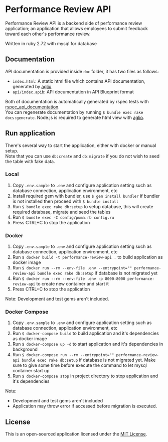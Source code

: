 # Performance Review API

Performance Review API is a backend side of performance review application; 
an application that allows employees to submit feedback toward each other's performance review.  

Written in ruby 2.72 with mysql for database

## Documentation

API documentation is provided inside `doc` folder, it has two files as follows:
  *  `index.html`: A static html file which contains API documentation, generated by [aglio](https://github.com/danielgtaylor/aglio)
  * `api/index.apib`: API documentation in API Blueprint format

Both of documentation is automatically generated by rspec tests with [rspec_api_documentation](https://github.com/SirusDoma/rspec_api_documentation).  
You can regenerate documentation by running `$ bundle exec rake docs:generate`. Node.js is required to generate html view with [aglio](https://github.com/danielgtaylor/aglio).

## Run application

There's several way to start the application, either with docker or manual setup.  
Note that you can use `db:create` and `db:migrate` if you do not wish to seed the table with fake data.

### Local

1. Copy `.env.sample` to `.env` and configure application setting such as database connection, application environment, etc
2. Install required gem with bundler, use `$ gem install bundler` if bundler is not installed then proceed with `$ bundle install`
3. Run `$ bundle exec rake db:setup` to setup database, this will create required database, migrate and seed the tables
4. Run `$ bundle exec -C config/puma.rb config.ru`
5. Press CTRL+C to stop the application

### Docker

1. Copy `.env.sample` to `.env` and configure application setting such as database connection, application environment, etc
2. Run `$ docker build -t performance-review-api .` to build application as docker image
3. Run `$ docker run --rm --env-file .env --entrypoint="" performance-review-api bundle exec rake db:setup` if database is not migrated yet
4. Run `$ docker run --rm --env-file .env -p 8000:8000 performance-review-api` to create new container and start it
5. Press CTRL+C to stop the application

Note: Development and test gems aren't included.

### Docker Compose

1. Copy `.env.sample` to `.env` and configure application setting such as database connection, application environment, etc
2. Run `$ docker-compose build` to build application and it's dependencies as docker image
3. Run `$ docker-compose up -d` to start application and it's dependencies in background
4. Run `$ docker-compose run --rm --entrypoint="" performance-review-api bundle exec rake db:setup` if database is not migrated yet.
   Make sure to give some time before execute the command to let mysql container start up
5. Run `$ docker-compose stop` in project directory to stop application and it's dependencies

Note: 
* Development and test gems aren't included
* Application may throw error if accessed before migration is executed.

## License

This is an open-sourced application licensed under the [MIT License](https://github.com/SirusDoma/Performance-Review-API/blob/master/LICENSE).
